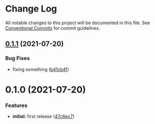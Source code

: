 # Change Log

All notable changes to this project will be documented in this file.
See [Conventional Commits](https://conventionalcommits.org) for commit guidelines.

## [0.1.1](https://github.com/jcadiou-bp/monorepo/compare/@jcadiou-bp/new-lib2@0.1.0...@jcadiou-bp/new-lib2@0.1.1) (2021-07-20)


### Bug Fixes

* fixing something ([b41cb4f](https://github.com/jcadiou-bp/monorepo/commit/b41cb4f28325cdb5b907fb78a48b532db3eec1bd))





# 0.1.0 (2021-07-20)


### Features

* **initial:** first release ([47c6ec7](https://github.com/jcadiou-bp/monorepo/commit/47c6ec7440a748b128a510221b8a5ddfa42d5005))
